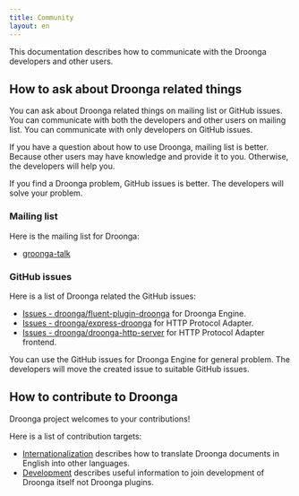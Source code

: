 ```yaml
---
title: Community
layout: en
---
```


This documentation describes how to communicate with the Droonga developers and other users.

## How to ask about Droonga related things

You can ask about Droonga related things on mailing list or GitHub issues. You can communicate with both the developers and other users on mailing list. You can communicate with only developers on GitHub issues.

If you have a question about how to use Droonga, mailing list is better. Because other users may have knowledge and provide it to you. Otherwise, the developers will help you.

If you find a Droonga problem, GitHub issues is better. The developers will solve your problem.

### Mailing list

Here is the mailing list for Droonga:

 * [groonga-talk](https://lists.sourceforge.net/lists/listinfo/groonga-talk)

### GitHub issues

Here is a list of Droonga related the GitHub issues:

 * [Issues - droonga/fluent-plugin-droonga](https://github.com/droonga/fluent-plugin-droonga/issues) for Droonga Engine.
 * [Issues - droonga/express-droonga](https://github.com/droonga/express-droonga/issues) for HTTP Protocol Adapter.
 * [Issues - droonga/droonga-http-server](https://github.com/droonga/droonga-http-server/issues) for HTTP Protocol Adapter frontend.

You can use the GitHub issues for Droonga Engine for general problem. The developers will move the created issue to suitable GitHub issues.

## How to contribute to Droonga

Droonga project welcomes to your contributions!

Here is a list of contribution targets:

 * [Internationalization](contribution/i18n/) describes how to translate Droonga documents in English into other languages.
 * [Development](contribution/development/) describes useful information to join development of Droonga itself not Droonga plugins.
